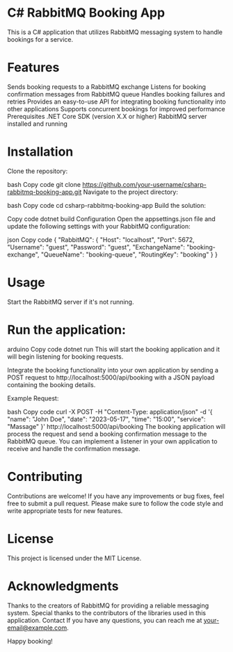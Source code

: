 # C# RabbitMQ Booking App
This is a C# application that utilizes RabbitMQ messaging system to handle bookings for a service.

# Features
Sends booking requests to a RabbitMQ exchange
Listens for booking confirmation messages from RabbitMQ queue
Handles booking failures and retries
Provides an easy-to-use API for integrating booking functionality into other applications
Supports concurrent bookings for improved performance
Prerequisites
.NET Core SDK (version X.X or higher)
RabbitMQ server installed and running
# Installation
Clone the repository:

bash
Copy code
git clone https://github.com/your-username/csharp-rabbitmq-booking-app.git
Navigate to the project directory:

bash
Copy code
cd csharp-rabbitmq-booking-app
Build the solution:

Copy code
dotnet build
Configuration
Open the appsettings.json file and update the following settings with your RabbitMQ configuration:

json
Copy code
{
  "RabbitMQ": {
    "Host": "localhost",
    "Port": 5672,
    "Username": "guest",
    "Password": "guest",
    "ExchangeName": "booking-exchange",
    "QueueName": "booking-queue",
    "RoutingKey": "booking"
  }
}
# Usage
Start the RabbitMQ server if it's not running.

# Run the application:

arduino
Copy code
dotnet run
This will start the booking application and it will begin listening for booking requests.

Integrate the booking functionality into your own application by sending a POST request to http://localhost:5000/api/booking with a JSON payload containing the booking details.

Example Request:

bash
Copy code
curl -X POST -H "Content-Type: application/json" -d '{
    "name": "John Doe",
    "date": "2023-05-17",
    "time": "15:00",
    "service": "Massage"
}' http://localhost:5000/api/booking
The booking application will process the request and send a booking confirmation message to the RabbitMQ queue. You can implement a listener in your own application to receive and handle the confirmation message.

# Contributing
Contributions are welcome! If you have any improvements or bug fixes, feel free to submit a pull request. Please make sure to follow the code style and write appropriate tests for new features.

# License
This project is licensed under the MIT License.

# Acknowledgments
Thanks to the creators of RabbitMQ for providing a reliable messaging system.
Special thanks to the contributors of the libraries used in this application.
Contact
If you have any questions, you can reach me at your-email@example.com.

Happy booking!
